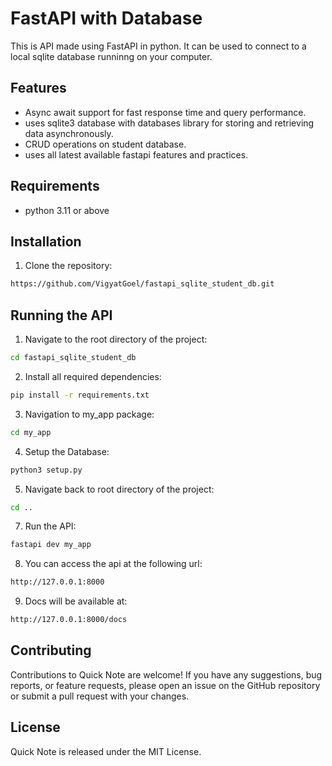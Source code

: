 # FastAPI with Database

This is API made using FastAPI in python. It can be used to connect to a local sqlite database runninng on your computer.

## Features

- Async await support for fast response time and query performance.
- uses sqlite3 database with databases library for storing and retrieving data asynchronously.
- CRUD operations on student database.
- uses all latest available fastapi features and practices. 

## Requirements

- python 3.11 or above

## Installation

1. Clone the repository:

  ```bash
  https://github.com/VigyatGoel/fastapi_sqlite_student_db.git
  ```
## Running the API

1. Navigate to the root directory of the project:
  ```bash
  cd fastapi_sqlite_student_db
   ```
2. Install all required dependencies:
  ```bash
  pip install -r requirements.txt
  ```
3. Navigation to my_app package:
  ```bash
  cd my_app
  ```
4. Setup the Database:
  ```bash
  python3 setup.py
  ```
5. Navigate back to root directory of the project:
  ```bash
  cd ..
  ```
7. Run the API:
  ```bash
  fastapi dev my_app
  ```
8. You can access the api at the following url:
  ```bash
  http://127.0.0.1:8000
  ```
9. Docs will be available at:
  ```bash
  http://127.0.0.1:8000/docs
  ```

## Contributing

Contributions to Quick Note are welcome!
If you have any suggestions, bug reports, or feature requests, please open an issue on the GitHub repository or submit a pull request with your changes.

## License

Quick Note is released under the MIT License.
